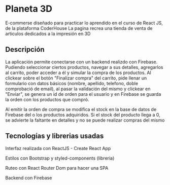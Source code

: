 # Planeta 3D

E-commerse diseñado para practicar lo aprendido en el curso de React JS, de la plataforma CoderHouse
La pagina recrea una tienda de venta de articulos dedicados a la impresión en 3D

## Descripción

La aplicación permite conectarse con un backend realizdo con Firebase. Pudiendo seleccionar ciertos productos, navegar a sus detalles, agregarlos al carrito, poder acceder a él y simular la compra de los productos. Al clickear sobre el botón "Finalizar compra" del carrito, pide llenar un formulario con datos básicos (nombre, apellido, telefono, doble comprobació de email), al pasar la validación del mismo y clickear en "Enviar", se genera un id de orden para el usuario y en Firebase se guarda la orden con los productos que compró. 

Al emitir la orden de compra se modifica el stock en la base de datos de Firebase del o los productos adquiridos. Si el stock del producto llega a 0, se advierte la faltante en detalles y no se puede realizar compras del mismo

## Tecnologías y librerias usadas

Interfaz realizada con ReactJS - Create React App

Estilos con Bootstrap y styled-components (libreria)

Ruteo con React Router Dom para hacer una SPA

Backend con Firebase